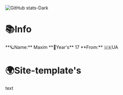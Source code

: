 ![GitHub stats-Dark](https://github-readme-stats.vercel.app/api?username=kreadzs&show_icons=true&theme=dark#gh-dark-mode-only)
<h1>📚Info</h1>
**🪐Name:**
Maxim
**🧸Year's**
17
**From:**
🇺🇦UA


<H1>🌍Site-template's</h1>
<p>text</p>
